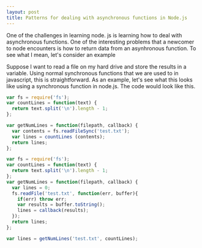 ```yaml
---
layout: post
title: Patterns for dealing with asynchronous functions in Node.js
---
```

One of the challenges in learning node. js is learning how to deal with asynchronous functions.  One of the interesting problems that a newcomer to node encounters is how to return data from an asynhronous function.  To see what I mean, let's consider an example

Suppose I want to read a file on my hard drive and store the results in a variable. Using normal synchronous functions that we are used to in javascript, this is straightforward.  As an example, let's see what this looks like using a synchronous function in node.js. The code would look like this. 

```javascript
var fs = require('fs');
var countLines = function(text) {
  return text.split('\n').length - 1;
};

var getNumLines = function(filepath, callback) {
  var contents = fs.readFileSync('test.txt');
  var lines = countLines (contents);
  return lines;
};

var fs = require('fs');
var countLines = function(text) {
  return text.split('\n').length - 1;
};
var getNumLines = function(filepath, callback) {
  var lines = 0;
  fs.readFile('test.txt', function(err, buffer){
    if(err) throw err;
    var results = buffer.toString();
    lines = callback(results); 
  });
  return lines;
};

var lines = getNumLines('test.txt', countLines);
```


